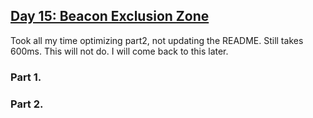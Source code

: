 ## [Day 15: Beacon Exclusion Zone](https://adventofcode.com/2022/day/15)

Took all my time optimizing part2, not updating the README. Still takes 600ms.
This will not do. I will come back to this later.

### Part 1.

### Part 2.

